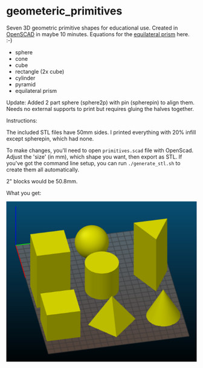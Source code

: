 # geometeric_primitives
Seven 3D geometric primitive shapes for educational use. Created in [OpenSCAD](http://openscad.org) in maybe 10 minutes. Equations for the [equilateral prism](https://rechneronline.de/pi/equilateral-triangle.php) here. :-) 

* sphere
* cone
* cube
* rectangle (2x cube)
* cylinder
* pyramid
* equilateral prism

Update: Added 2 part sphere (sphere2p) with pin (spherepin) to align them. Needs no external supports to print but requires gluing the halves together. 

Instructions:

The included STL files have 50mm sides. I printed everything with 20% infill except spherepin, which had none.

To make changes, you'll need to open `primitives.scad` file with OpenScad. Adjust the 'size' (in mm), which shape you want, then export as STL. If you've got the command line setup, you can run `./generate_stl.sh` to create them all automatically.

2" blocks would be 50.8mm. 

What you get:

![](preview.png)
